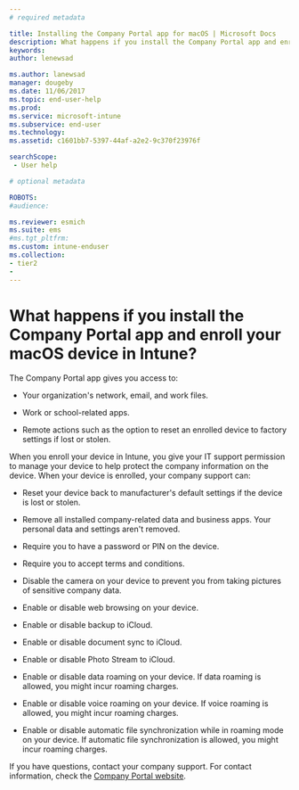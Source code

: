 ```yaml
---
# required metadata

title: Installing the Company Portal app for macOS | Microsoft Docs
description: What happens if you install the Company Portal app and enroll your macOS device in Intune.
keywords:
author: lenewsad

ms.author: lanewsad
manager: dougeby
ms.date: 11/06/2017
ms.topic: end-user-help
ms.prod:
ms.service: microsoft-intune
ms.subservice: end-user
ms.technology:
ms.assetid: c1601bb7-5397-44af-a2e2-9c370f23976f

searchScope:
 - User help

# optional metadata

ROBOTS:  
#audience:

ms.reviewer: esmich
ms.suite: ems
#ms.tgt_pltfrm:
ms.custom: intune-enduser
ms.collection:
- tier2
- 
---
```



# What happens if you install the Company Portal app and enroll your macOS device in Intune?

The Company Portal app gives you access to:

- Your organization's network, email, and work files.

- Work or school-related apps.

- Remote actions such as the option to reset an enrolled device to factory settings if lost or stolen.

When you enroll your device in Intune, you give your IT support permission to manage your device to help protect the company information on the device. When your device is enrolled, your company support can:

- Reset your device back to manufacturer's default settings if the device is lost or stolen.

- Remove all installed company-related data and business apps. Your personal data and settings aren't removed.

- Require you to have a password or PIN on the device.

- Require you to accept terms and conditions.

- Disable the camera on your device to prevent you from taking pictures of sensitive company data.

- Enable or disable web browsing on your device.

- Enable or disable backup to iCloud.

- Enable or disable document sync to iCloud.

- Enable or disable Photo Stream to iCloud.

- Enable or disable data roaming on your device. If data roaming is allowed, you might incur roaming charges.

- Enable or disable voice roaming on your device. If voice roaming is allowed, you might incur roaming charges.

- Enable or disable automatic file synchronization while in roaming mode on your device. If automatic file synchronization is allowed, you might incur roaming charges.

If you have questions, contact your company support. For contact information, check the [Company Portal website](https://go.microsoft.com/fwlink/?linkid=2010980).
